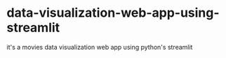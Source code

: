 # data-visualization-web-app-using-streamlit
it's a movies data visualization web app using python's streamlit
